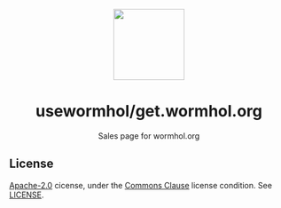 <p align="center"><img src="https://emojipedia-us.s3.dualstack.us-west-1.amazonaws.com/thumbs/160/apple/237/handshake_1f91d.png" width="128px"></p>
<h1 align="center">usewormhol/get.wormhol.org</h1>
<p align="center">Sales page for wormhol.org</p>


## License

[Apache-2.0](http://www.apache.org/licenses/LICENSE-2.0) cicense, under the [Commons Clause](https://commonsclause.com/) license condition. See [LICENSE](https://github.com/usewormhol/get.wormhol.org/blob/master/LICENSE).
